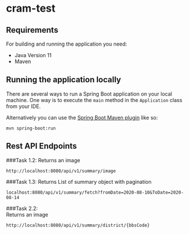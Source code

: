 # cram-test

## Requirements

For building and running the application you need:
- Java Version 11
- Maven 
## Running the application locally

There are several ways to run a Spring Boot application on your local machine. One way is to execute the `main` method in the `Application` class from your IDE.

Alternatively you can use the [Spring Boot Maven plugin](https://docs.spring.io/spring-boot/docs/current/reference/html/build-tool-plugins-maven-plugin.html) like so:

```shell
mvn spring-boot:run
```
## Rest API Endpoints

###Task 1.2: 
Returns an image 
```shell
http://localhost:8080/api/v1/summary/image
```

###Task 1.3: 
Returns List of summary object with pagination
```shell
localhost:8080/api/v1/summary/fetch?fromDate=2020-08-10&ToDate=2020-08-14
```

###Task 2.2:  
Returns an image
```shell
http://localhost:8080/api/v1/summary/district/{bbsCode}
```